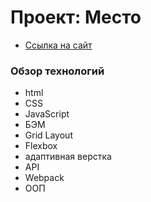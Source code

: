 # Проект: Место

 - [Ссылка на сайт](https://timon27m.github.io/mesto/)

### Обзор технологий

* html
* CSS
* JavaScript
* БЭМ
* Grid Layout
* Flexbox
* адаптивная верстка
* API
* Webpack
* ООП



